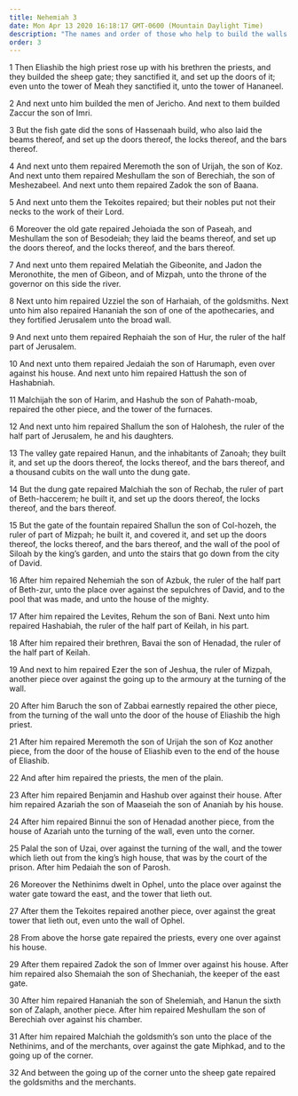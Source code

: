 ```yaml
---
title: Nehemiah 3
date: Mon Apr 13 2020 16:18:17 GMT-0600 (Mountain Daylight Time)
description: "The names and order of those who help to build the walls and gates of Jerusalem are listed."
order: 3
---
```


1 Then Eliashib the high priest rose up with his brethren the priests, and they builded the sheep gate; they sanctified it, and set up the doors of it; even unto the tower of Meah they sanctified it, unto the tower of Hananeel.

2 And next unto him builded the men of Jericho. And next to them builded Zaccur the son of Imri.

3 But the fish gate did the sons of Hassenaah build, who also laid the beams thereof, and set up the doors thereof, the locks thereof, and the bars thereof.

4 And next unto them repaired Meremoth the son of Urijah, the son of Koz. And next unto them repaired Meshullam the son of Berechiah, the son of Meshezabeel. And next unto them repaired Zadok the son of Baana.

5 And next unto them the Tekoites repaired; but their nobles put not their necks to the work of their Lord.

6 Moreover the old gate repaired Jehoiada the son of Paseah, and Meshullam the son of Besodeiah; they laid the beams thereof, and set up the doors thereof, and the locks thereof, and the bars thereof.

7 And next unto them repaired Melatiah the Gibeonite, and Jadon the Meronothite, the men of Gibeon, and of Mizpah, unto the throne of the governor on this side the river.

8 Next unto him repaired Uzziel the son of Harhaiah, of the goldsmiths. Next unto him also repaired Hananiah the son of one of the apothecaries, and they fortified Jerusalem unto the broad wall.

9 And next unto them repaired Rephaiah the son of Hur, the ruler of the half part of Jerusalem.

10 And next unto them repaired Jedaiah the son of Harumaph, even over against his house. And next unto him repaired Hattush the son of Hashabniah.

11 Malchijah the son of Harim, and Hashub the son of Pahath-moab, repaired the other piece, and the tower of the furnaces.

12 And next unto him repaired Shallum the son of Halohesh, the ruler of the half part of Jerusalem, he and his daughters.

13 The valley gate repaired Hanun, and the inhabitants of Zanoah; they built it, and set up the doors thereof, the locks thereof, and the bars thereof, and a thousand cubits on the wall unto the dung gate.

14 But the dung gate repaired Malchiah the son of Rechab, the ruler of part of Beth-haccerem; he built it, and set up the doors thereof, the locks thereof, and the bars thereof.

15 But the gate of the fountain repaired Shallun the son of Col-hozeh, the ruler of part of Mizpah; he built it, and covered it, and set up the doors thereof, the locks thereof, and the bars thereof, and the wall of the pool of Siloah by the king’s garden, and unto the stairs that go down from the city of David.

16 After him repaired Nehemiah the son of Azbuk, the ruler of the half part of Beth-zur, unto the place over against the sepulchres of David, and to the pool that was made, and unto the house of the mighty.

17 After him repaired the Levites, Rehum the son of Bani. Next unto him repaired Hashabiah, the ruler of the half part of Keilah, in his part.

18 After him repaired their brethren, Bavai the son of Henadad, the ruler of the half part of Keilah.

19 And next to him repaired Ezer the son of Jeshua, the ruler of Mizpah, another piece over against the going up to the armoury at the turning of the wall.

20 After him Baruch the son of Zabbai earnestly repaired the other piece, from the turning of the wall unto the door of the house of Eliashib the high priest.

21 After him repaired Meremoth the son of Urijah the son of Koz another piece, from the door of the house of Eliashib even to the end of the house of Eliashib.

22 And after him repaired the priests, the men of the plain.

23 After him repaired Benjamin and Hashub over against their house. After him repaired Azariah the son of Maaseiah the son of Ananiah by his house.

24 After him repaired Binnui the son of Henadad another piece, from the house of Azariah unto the turning of the wall, even unto the corner.

25 Palal the son of Uzai, over against the turning of the wall, and the tower which lieth out from the king’s high house, that was by the court of the prison. After him Pedaiah the son of Parosh.

26 Moreover the Nethinims dwelt in Ophel, unto the place over against the water gate toward the east, and the tower that lieth out.

27 After them the Tekoites repaired another piece, over against the great tower that lieth out, even unto the wall of Ophel.

28 From above the horse gate repaired the priests, every one over against his house.

29 After them repaired Zadok the son of Immer over against his house. After him repaired also Shemaiah the son of Shechaniah, the keeper of the east gate.

30 After him repaired Hananiah the son of Shelemiah, and Hanun the sixth son of Zalaph, another piece. After him repaired Meshullam the son of Berechiah over against his chamber.

31 After him repaired Malchiah the goldsmith’s son unto the place of the Nethinims, and of the merchants, over against the gate Miphkad, and to the going up of the corner.

32 And between the going up of the corner unto the sheep gate repaired the goldsmiths and the merchants.
